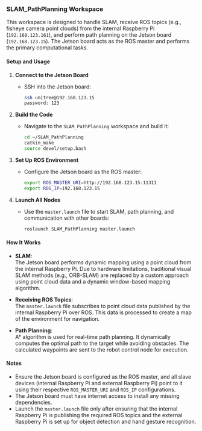 ### **SLAM_PathPlanning Workspace**

This workspace is designed to handle SLAM, receive ROS topics (e.g., fisheye camera point clouds) from the internal Raspberry Pi (`192.168.123.161`), and perform path planning on the Jetson board (`192.168.123.15`). The Jetson board acts as the ROS master and performs the primary computational tasks.

#### **Setup and Usage**

1. **Connect to the Jetson Board**  
   - SSH into the Jetson board:  
     ```bash
     ssh unitree@192.168.123.15
     password: 123
     ```

2. **Build the Code**  
   - Navigate to the `SLAM_PathPlanning` workspace and build it:  
     ```bash
     cd ~/SLAM_PathPlanning
     catkin_make
     source devel/setup.bash
     ```

3. **Set Up ROS Environment**  
   - Configure the Jetson board as the ROS master:  
     ```bash
     export ROS_MASTER_URI=http://192.168.123.15:11311
     export ROS_IP=192.168.123.15
     ```

4. **Launch All Nodes**  
   - Use the `master.launch` file to start SLAM, path planning, and communication with other boards:  
     ```bash
     roslaunch SLAM_PathPlanning master.launch
     ```

#### **How It Works**
- **SLAM**:  
  The Jetson board performs dynamic mapping using a point cloud from the internal Raspberry Pi. Due to hardware limitations, traditional visual SLAM methods (e.g., ORB-SLAM) are replaced by a custom approach using point cloud data and a dynamic window-based mapping algorithm.
  
- **Receiving ROS Topics**:  
  The `master.launch` file subscribes to point cloud data published by the internal Raspberry Pi over ROS. This data is processed to create a map of the environment for navigation.

- **Path Planning**:  
  A* algorithm is used for real-time path planning. It dynamically computes the optimal path to the target while avoiding obstacles. The calculated waypoints are sent to the robot control node for execution.

#### **Notes**
- Ensure the Jetson board is configured as the ROS master, and all slave devices (internal Raspberry Pi and external Raspberry Pi) point to it using their respective `ROS_MASTER_URI` and `ROS_IP` configurations.  
- The Jetson board must have internet access to install any missing dependencies.  
- Launch the `master.launch` file only after ensuring that the internal Raspberry Pi is publishing the required ROS topics and the external Raspberry Pi is set up for object detection and hand gesture recognition.
